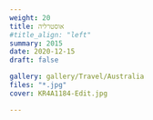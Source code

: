 ```yaml
---
weight: 20
title: אוסטרליה
#title_align: "left"
summary: 2015 
date: 2020-12-15
draft: false

gallery: gallery/Travel/Australia
files: "*.jpg"
cover: KR4A1184-Edit.jpg

---
```

